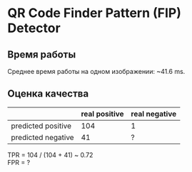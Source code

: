 # QR Code Finder Pattern (FIP) Detector
## Время работы
Среднее время работы на одном изображении: ~41.6 ms.

## Оценка качества
|                    | real positive | real negative |
|--------------------|---------------|---------------|
| predicted positive | 104           | 1             |
| predicted negative | 41            | ?             |

TPR = 104 / (104 + 41) ~ 0.72  
FPR = ?
